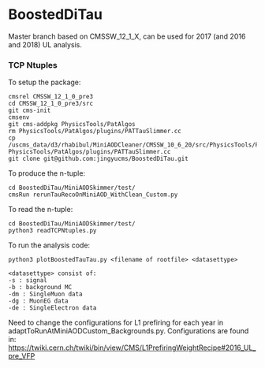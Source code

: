 # BoostedDiTau

Master branch based on CMSSW_12_1_X, can be used for 2017 (and 2016 and 2018) UL analysis.

### TCP Ntuples

To setup the package:

```
cmsrel CMSSW_12_1_0_pre3
cd CMSSW_12_1_0_pre3/src
git cms-init
cmsenv
git cms-addpkg PhysicsTools/PatAlgos
rm PhysicsTools/PatAlgos/plugins/PATTauSlimmer.cc 
cp /uscms_data/d3/rhabibul/MiniAODCleaner/CMSSW_10_6_20/src/PhysicsTools/PatAlgos/plugins/PATTauSlimmer.cc PhysicsTools/PatAlgos/plugins/PATTauSlimmer.cc
git clone git@github.com:jingyucms/BoostedDiTau.git
```

To produce the n-tuple:
```
cd BoostedDiTau/MiniAODSkimmer/test/
cmsRun rerunTauRecoOnMiniAOD_WithClean_Custom.py
```

To read the n-tuple:
```
cd BoostedDiTau/MiniAODSkimmer/test/
python3 readTCPNtuples.py
```

To run the analysis code:
```
python3 plotBoostedTauTau.py <filename of rootfile> <datasettype>

<datasettype> consist of:
-s : signal
-b : background MC
-dm : SingleMuon data
-dg : MuonEG data
-de : SingleElectron data
```

Need to change the configurations for L1 prefiring for each year in adaptToRunAtMiniAODCustom_Backgrounds.py. Configurations are found in:
https://twiki.cern.ch/twiki/bin/view/CMS/L1PrefiringWeightRecipe#2016_UL_pre_VFP
